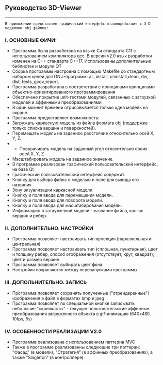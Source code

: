 ## Руководство 3D-Viewer

---

`В приложении представлен графический интерфейс взаимодействия с 3-D моделями obj файлов:`

### I. ОСНОВНЫЕ ФИЧИ:
- Программа была разработана на языке Си стандарта C11 с использованием компилятора gcc. В версии v2.0 язык разработки изменен на С++ стандарта С++17. Использованы дополнительные библиотек и модули QT
- Сборка программы настроена с помощью Makefile со стандартным набором целей для GNU-программ: all, install, uninstall,clean, dvi, dist, tests, gcov_report.
- Программа разработана в соответствии с принципами принципами объектно-ориентированного программирования
- Обеспечено покрытие unit-тестами модулей, связанных с загрузкой моделей и аффинными преобразованиями
- В один момент времени отрисовывается только одна модель на экране.
- Программа предоставляет возможность:
- Загружать каркасную модель из файла формата obj (поддержка только списка вершин и поверхностей).
- Перемещать модель на заданное расстояние относительно осей X, Y, Z.
- - Поворачивать модель на заданный угол относительно своих осей X, Y, Z
- Масштабировать модель на заданное значение.
- В программе реализован графический пользовательский интерфейс, на базе Qt
- Графический пользовательский интерфейс содержит:
- Кнопку для выбора файла с моделью и поле для вывода его названия.
- Зону визуализации каркасной модели.
- Кнопку и поля ввода для перемещения модели.
- Кнопку и поля ввода для поворота модели.
- Кнопку и поля ввода для масштабирования модели.
- Информацию о загруженной модели - название файла, кол-во вершин и ребер.
### II. ДОПОЛНИТЕЛЬНО. НАСТРОЙКИ
- Программа позволяет настраивать тип проекции (параллельная и центральная)
- Программа позволяет настраивать тип (сплошная, пунктирная), цвет и толщину ребер, способ отображения (отсутствует, круг, квадрат), цвет и размер вершин
- Программа позволяет выбирать цвет фона
- Настройки сохраняются между перезапусками программы
### III. ДОПОЛЬНИТЕЛЬНО. ЗАПИСЬ
- Программа позволяет сохранять полученные ("отрендеренные") изображения в файл в форматах bmp и jpeg
- Программа позволяет по специальной кнопке записывать небольшие "скринкасты" - текущие пользовательские аффинные преобразования загруженного объекта в gif-анимацию (640x480, 10fps, 5s)
### IV. ОСОБЕННОСТИ РЕАЛИЗАЦИИ V2.0
- Программа реализована c использованием паттерна MVC
- Также в программе реализованны следующие три паттеран: "Фасад" (в модели), "Стратегия" (в аффинных преобразованиях), а также "Singleton" (в контроллере).